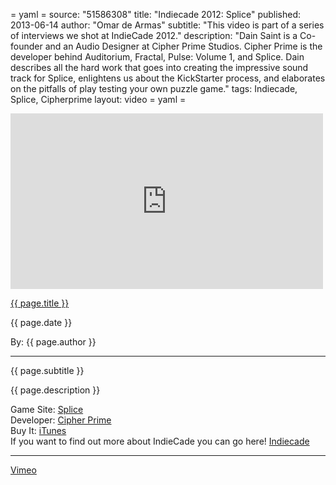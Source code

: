 = yaml =
source: "51586308"
title: "Indiecade 2012: Splice"
published: 2013-06-14
author: "Omar de Armas"
subtitle: "This video is part of a series of interviews we shot at IndieCade 2012."
description: "Dain Saint is a Co-founder and an Audio Designer at Cipher Prime Studios. Cipher Prime is the developer behind Auditorium, Fractal, Pulse: Volume 1, and Splice. Dain describes all the hard work that goes into creating the impressive sound track for Splice, enlightens us about the KickStarter process, and elaborates on the pitfalls of play testing your own puzzle game."
tags: Indiecade, Splice, Cipherprime
layout: video
= yaml =

<div class="vid_container">
  <iframe src="http://player.vimeo.com/video/{{ source }}" width="500" height="281" frameborder="0" webkitAllowFullScreen mozallowfullscreen allowFullScreen></iframe>
</div>

<a href="{{ page.url }}" class='postTitleLink'><p class='postTitle'>{{ page.title }}</p></a>
<p class='postPublished'>{{ page.date }}</p>
<p class='postAuthor'>By: {{ page.author }}</p>
<hr>
<p class='podcastSummary'>{{ page.subtitle }}</p>

<p class='podcastSummary'>{{ page.description }}</p>

Game Site: [Splice](http://www.cipherprime.com/games/splice/)  
Developer: [Cipher Prime](http://www.cipherprime.com)  
Buy It: [iTunes](itunes.apple.com/app/splice-tree-of-life/id543610134)  
If you want to find out more about IndieCade you can go here! [Indiecade](http://www.indiecade.com)  
- - -
[Vimeo](www.vimeo.com/indestructibleart)